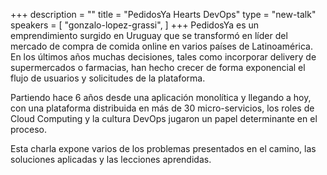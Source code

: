 +++
description = ""
title = "PedidosYa Hearts DevOps"
type = "new-talk"
speakers = [
        "gonzalo-lopez-grassi",
]
+++
PedidosYa es un emprendimiento surgido en Uruguay que se transformó en líder del mercado de compra de comida online en varios países de Latinoamérica. En los últimos años muchas decisiones, tales como incorporar delivery de supermercados o farmacias, han hecho crecer de forma exponencial el flujo de usuarios y solicitudes de la plataforma.

Partiendo hace 6 años desde una aplicación monolítica y llegando a hoy, con una plataforma distribuida en más de 30 micro-servicios, los roles de Cloud Computing y la cultura DevOps jugaron un papel determinante en el proceso.

Esta charla expone varios de los problemas presentados en el camino, las soluciones aplicadas y las lecciones aprendidas.